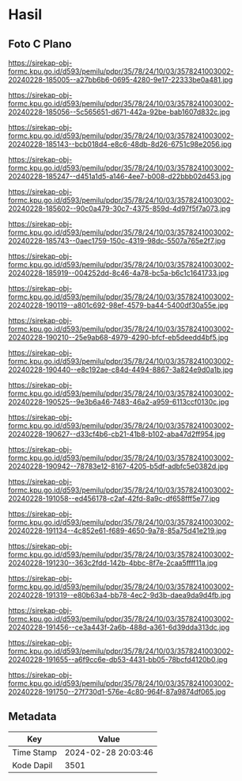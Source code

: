 # Hasil

## Foto C Plano

https://sirekap-obj-formc.kpu.go.id/d593/pemilu/pdpr/35/78/24/10/03/3578241003002-20240228-185005--a27bb6b6-0695-4280-9e17-22333be0a481.jpg

https://sirekap-obj-formc.kpu.go.id/d593/pemilu/pdpr/35/78/24/10/03/3578241003002-20240228-185056--5c565651-d671-442a-92be-bab1607d832c.jpg

https://sirekap-obj-formc.kpu.go.id/d593/pemilu/pdpr/35/78/24/10/03/3578241003002-20240228-185143--bcb018d4-e8c6-48db-8d26-6751c98e2056.jpg

https://sirekap-obj-formc.kpu.go.id/d593/pemilu/pdpr/35/78/24/10/03/3578241003002-20240228-185247--d451a1d5-a146-4ee7-b008-d22bbb02d453.jpg

https://sirekap-obj-formc.kpu.go.id/d593/pemilu/pdpr/35/78/24/10/03/3578241003002-20240228-185602--90c0a479-30c7-4375-859d-4d97f5f7a073.jpg

https://sirekap-obj-formc.kpu.go.id/d593/pemilu/pdpr/35/78/24/10/03/3578241003002-20240228-185743--0aec1759-150c-4319-98dc-5507a765e2f7.jpg

https://sirekap-obj-formc.kpu.go.id/d593/pemilu/pdpr/35/78/24/10/03/3578241003002-20240228-185919--004252dd-8c46-4a78-bc5a-b6c1c1641733.jpg

https://sirekap-obj-formc.kpu.go.id/d593/pemilu/pdpr/35/78/24/10/03/3578241003002-20240228-190119--a801c692-98ef-4579-ba44-5400df30a55e.jpg

https://sirekap-obj-formc.kpu.go.id/d593/pemilu/pdpr/35/78/24/10/03/3578241003002-20240228-190210--25e9ab68-4979-4290-bfcf-eb5deedd4bf5.jpg

https://sirekap-obj-formc.kpu.go.id/d593/pemilu/pdpr/35/78/24/10/03/3578241003002-20240228-190440--e8c192ae-c84d-4494-8867-3a824e9d0a1b.jpg

https://sirekap-obj-formc.kpu.go.id/d593/pemilu/pdpr/35/78/24/10/03/3578241003002-20240228-190525--9e3b6a46-7483-46a2-a959-6113ccf0130c.jpg

https://sirekap-obj-formc.kpu.go.id/d593/pemilu/pdpr/35/78/24/10/03/3578241003002-20240228-190627--d33cf4b6-cb21-41b8-b102-aba47d2ff954.jpg

https://sirekap-obj-formc.kpu.go.id/d593/pemilu/pdpr/35/78/24/10/03/3578241003002-20240228-190942--78783e12-8167-4205-b5df-adbfc5e0382d.jpg

https://sirekap-obj-formc.kpu.go.id/d593/pemilu/pdpr/35/78/24/10/03/3578241003002-20240228-191058--ed456178-c2af-42fd-8a9c-df658fff5e77.jpg

https://sirekap-obj-formc.kpu.go.id/d593/pemilu/pdpr/35/78/24/10/03/3578241003002-20240228-191134--4c852e61-f689-4650-9a78-85a75d41e219.jpg

https://sirekap-obj-formc.kpu.go.id/d593/pemilu/pdpr/35/78/24/10/03/3578241003002-20240228-191230--363c2fdd-142b-4bbc-8f7e-2caa5ffff11a.jpg

https://sirekap-obj-formc.kpu.go.id/d593/pemilu/pdpr/35/78/24/10/03/3578241003002-20240228-191319--e80b63a4-bb78-4ec2-9d3b-daea9da9d4fb.jpg

https://sirekap-obj-formc.kpu.go.id/d593/pemilu/pdpr/35/78/24/10/03/3578241003002-20240228-191456--ce3a443f-2a6b-488d-a361-6d39dda313dc.jpg

https://sirekap-obj-formc.kpu.go.id/d593/pemilu/pdpr/35/78/24/10/03/3578241003002-20240228-191655--a6f9cc6e-db53-4431-bb05-78bcfd4120b0.jpg

https://sirekap-obj-formc.kpu.go.id/d593/pemilu/pdpr/35/78/24/10/03/3578241003002-20240228-191750--27f730d1-576e-4c80-964f-87a9874df065.jpg


## Metadata

| Key        | Value               |
| ---------- | ------------------- |
| Time Stamp | 2024-02-28 20:03:46 |
| Kode Dapil | 3501                |



